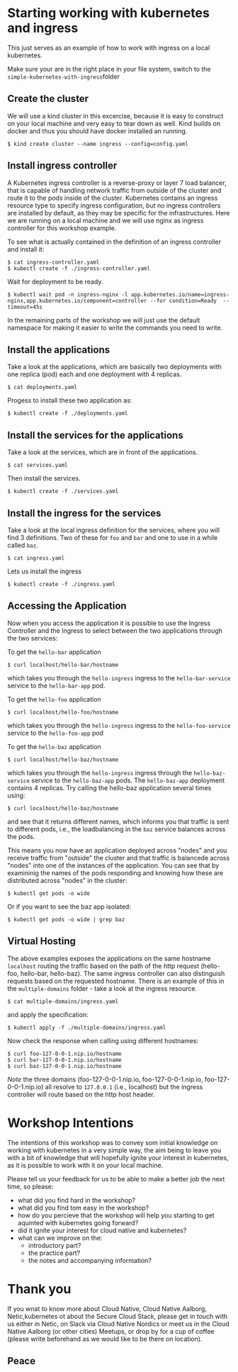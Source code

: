 # Starting working with kubernetes and ingress 

This just serves as an example of how to work with ingress on a local kubernetes.

Make sure your are in the right place in your file system, switch to the `simple-kubernetes-with-ingress`folder
 
## Create the cluster
We will use a kind cluster in this excercise, because it is easy to construct on your local machine and very easy to tear down as well.
Kind builds on docker and thus you should have docker installed an running.

```console
$ kind create cluster --name ingress --config=config.yaml
```

## Install ingress controller

A Kubernetes ingress controller is a reverse-proxy or layer 7 load balancer, that is capable of handling network traffic
from outside of the cluster and route it to the pods inside of the cluster. Kubernetes contains an ingress resource type
to specify ingress configuration, but no ingress controllers are installed by default, as they may be specific for the
infrastructures. Here we are running on a local machine and we will use nginx as ingress controller for this workshop example.

To see what is actually contained in the definition of an ingress controller and install it:

```console
$ cat ingress-controller.yaml 
$ kubectl create -f ./ingress-controller.yaml
```

Wait for deployment to be ready.

```console
$ kubectl wait pod -n ingress-nginx -l app.kubernetes.io/name=ingress-nginx,app.kubernetes.io/component=controller --for condition=Ready  --timeout=45s
```

In the remaining parts of the workshop we will just use the default namespace for making it easier to write the commands you need to write.

## Install the applications

Take a look at the applications, which are basically two deployments with one replica (pod) each and one deployment with 4 replicas.

```console
$ cat deployments.yaml 
```

Progess to install these two application as:

```console
$ kubectl create -f ./deployments.yaml
```

## Install the services for the applications

Take a look at the services, which are in front of the applications.

```console
$ cat services.yaml 
```

Then install the services.

```console
$ kubectl create -f ./services.yaml
```

## Install the ingress for the services
Take a look at the local ingress definition for the services, where you will find 3 definitions. Two of these for `foo` and `bar` and one to use in a while called `baz`.

```console
$ cat ingress.yaml 
```
Lets us install the ingress

```console
$ kubectl create -f ./ingress.yaml
```

## Accessing the Application
Now when you access the application it is possible to use the Ingress Controller and the Ingress to select between the two applications through the two services:

To get the `hello-bar` application
```console
$ curl localhost/hello-bar/hostname
```
which takes you through the `hello-ingress` ingress to the `hello-bar-service` service to the `hello-bar-app` pod.

To get the `hello-foo` application
```console
$ curl localhost/hello-foo/hostname
```
which takes you through the `hello-ingress` ingress to the `hello-foo-service` service to the `hello-foo-app` pod

To get the `hello-baz` application 
```console
$ curl localhost/hello-baz/hostname
```

which takes you through the `hello-ingress` ingress through the `hello-baz-service` service to the `hello-baz-app` pods. The
`hello-baz-app` deployment contains 4 replicas. Try calling the hello-baz application several times using:

```console
$ curl localhost/hello-baz/hostname
```

and see that it returns different names, which informs you that traffic is sent to different pods, i.e., the loadbalancing
in the `baz` service balances across the pods. 

This means you now have an application deployed across "nodes" and you receive traffic from "outside" the cluster and that traffic is balancede across "nodes" into one of the instances of the application.
You can see that by examininig the names of the pods responding and knowing how these are distributed across "nodes" in the cluster:

```console
$ kubectl get pods -o wide
```

Or if you want to see the baz app isolated:

```console
$ kubectl get pods -o wide | grep baz
````

## Virtual Hosting

The above examples exposes the applications on the same hostname `localhost` routing the traffic based on the path of the
http request (hello-foo, hello-bar, hello-baz). The same ingress controller can also distinguish requests based on the
requested hostname. There is an example of this in the `multiple-domains` folder - take a look at the ingress resource.

```console
$ cat multiple-domains/ingress.yaml
```

and apply the specification:

```console
$ kubectl apply -f ./multiple-domains/ingress.yaml
```

Now check the response when calling using different hostnames:

```console
$ curl foo-127-0-0-1.nip.io/hostname
$ curl bar-127-0-0-1.nip.io/hostname
$ curl baz-127-0-0-1.nip.io/hostname
```

_Note_ the three domains (foo-127-0-0-1.nip.io, foo-127-0-0-1.nip.io, foo-127-0-0-1.nip.io) all resolve to `127.0.0.1` (i.e., localhost) but the ingress controller will route based on the http host header.

# Workshop Intentions
The intentions of this workshop was to convey som initial knowledge on working with kubernetes in a very simple way, the aim being to leave you with a bit of knowledge that will hopefully ignite your interest in kubernetes, as it is possible to work with it on your local machine. 

Please tell us your feedback for us to be able to make a better job the next time, so please:
- what did you find hard in the workshop?
- what did you find tom easy in the workshop?
- how do you percieve that the workshop will help you starting to get aquinted with kubernetes going forward?
- did it ignite your interest for cloud native and kubernetes?
- what can we improve on the:
  - introductory part?
  - the practice part?
  - the notes and accompanying information?

# Thank you
If you wnat to know more about Cloud Native, Cloud Native Aalborg, Netic,kubernetes ot about the Secure Cloud Stack, please get in touch with us either in Netic, on Slack via Cloud Native Nordics or meet us in the Cloud Native Aalborg (or other cities) Meetups, or drop by for a cup of coffee (please write beforehand as we would like to be there on location).

## Peace






